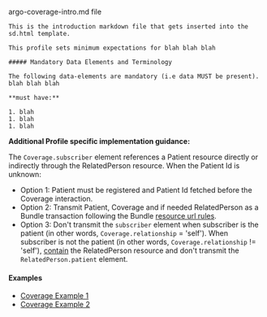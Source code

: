 argo-coverage-intro.md file

    This is the introduction markdown file that gets inserted into the sd.html template.

    This profile sets minimum expectations for blah blah blah

    ##### Mandatory Data Elements and Terminology

    The following data-elements are mandatory (i.e data MUST be present). blah blah blah

    **must have:**

    1. blah
    1. blah
    1. blah

**Additional Profile specific implementation guidance:**

The `Coverage.subscriber` element references a Patient resource directly or indirectly through the RelatedPerson resource. When the Patient Id is unknown:

- Option 1: Patient must be registered and Patient Id fetched before the Coverage interaction.
- Option 2: Transmit Patient, Coverage and if needed RelatedPerson as a Bundle transaction following the Bundle [resource url rules]({{site.data.fhir.path}}/bundle.html#bundle-unique).
- Option 3: Don't transmit the `subscriber` element when subscriber is the patient (in other words, `Coverage.relationship` = 'self'). When subscriber is not the patient (in other words, `Coverage.relationship` != 'self'), [contain]({{site.data.fhir.path}}/references.html#contained) the RelatedPerson resource and don't transmit the `RelatedPerson.patient` element.

#### Examples

- [Coverage Example 1](Coverage-argo-sch-1.html)
- [Coverage Example 2](Coverage-argo-sch-2.html)
